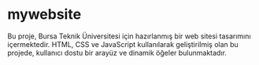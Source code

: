 # mywebsite
Bu proje, Bursa Teknik Üniversitesi için hazırlanmış bir web sitesi tasarımını içermektedir.  HTML, CSS ve JavaScript kullanılarak geliştirilmiş olan bu projede, kullanıcı dostu bir arayüz ve dinamik öğeler bulunmaktadır.
